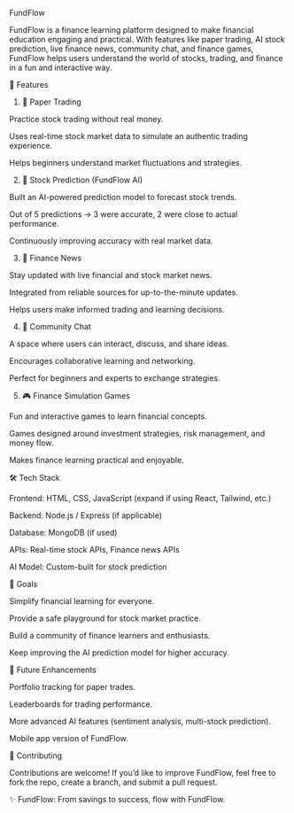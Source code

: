  FundFlow

FundFlow is a finance learning platform designed to make financial education engaging and practical.
With features like paper trading, AI stock prediction, live finance news, community chat, and finance games, FundFlow helps users understand the world of stocks, trading, and finance in a fun and interactive way.

🚀 Features
1. 📝 Paper Trading

Practice stock trading without real money.

Uses real-time stock market data to simulate an authentic trading experience.

Helps beginners understand market fluctuations and strategies.

2. 🤖 Stock Prediction (FundFlow AI)

Built an AI-powered prediction model to forecast stock trends.

Out of 5 predictions → 3 were accurate, 2 were close to actual performance.

Continuously improving accuracy with real market data.

3. 📰 Finance News

Stay updated with live financial and stock market news.

Integrated from reliable sources for up-to-the-minute updates.

Helps users make informed trading and learning decisions.

4. 💬 Community Chat

A space where users can interact, discuss, and share ideas.

Encourages collaborative learning and networking.

Perfect for beginners and experts to exchange strategies.

5. 🎮 Finance Simulation Games

Fun and interactive games to learn financial concepts.

Games designed around investment strategies, risk management, and money flow.

Makes finance learning practical and enjoyable.

🛠️ Tech Stack

Frontend: HTML, CSS, JavaScript (expand if using React, Tailwind, etc.)

Backend: Node.js / Express (if applicable)

Database: MongoDB (if used)

APIs: Real-time stock APIs, Finance news APIs

AI Model: Custom-built for stock prediction

🎯 Goals

Simplify financial learning for everyone.

Provide a safe playground for stock market practice.

Build a community of finance learners and enthusiasts.

Keep improving the AI prediction model for higher accuracy.

📌 Future Enhancements

Portfolio tracking for paper trades.

Leaderboards for trading performance.

More advanced AI features (sentiment analysis, multi-stock prediction).

Mobile app version of FundFlow.

🤝 Contributing

Contributions are welcome! If you’d like to improve FundFlow, feel free to fork the repo, create a branch, and submit a pull request.

✨ FundFlow: From savings to success, flow with FundFlow.
